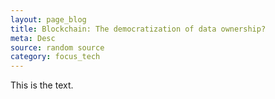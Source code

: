 ```yaml
---
layout: page_blog
title: Blockchain: The democratization of data ownership?
meta: Desc
source: random source
category: focus_tech
---
```


This is the text.